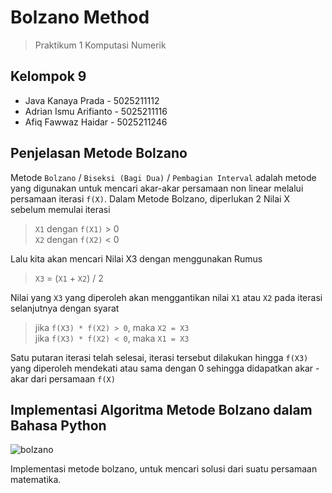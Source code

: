 # Bolzano Method

> Praktikum 1 Komputasi Numerik

## **Kelompok 9**
- Java Kanaya Prada - 5025211112
- Adrian Ismu Arifianto - 5025211116
- Afiq Fawwaz Haidar - 5025211246

## Penjelasan Metode Bolzano
Metode `Bolzano` / `Biseksi (Bagi Dua)` / `Pembagian Interval` adalah metode yang digunakan untuk mencari akar-akar persamaan non linear melalui persamaan iterasi `f(X)`. Dalam Metode Bolzano, diperlukan 2 Nilai X sebelum memulai iterasi

> `X1` dengan `f(X1)` > 0\
`X2` dengan `f(X2)` < 0

Lalu kita akan mencari Nilai X3 dengan menggunakan Rumus

>`X3` = (`X1` + `X2`) / 2

Nilai yang `X3` yang diperoleh akan menggantikan nilai `X1` atau `X2` pada iterasi selanjutnya dengan syarat

> jika `f(X3) * f(X2) > 0`, maka `X2 = X3`\
jika `f(X3) * f(X2) < 0`, maka `X1 = X3`

Satu putaran iterasi telah selesai, iterasi tersebut dilakukan hingga `f(X3)` yang diperoleh  mendekati atau sama dengan 0 sehingga didapatkan akar - akar dari persamaan `f(X)`

## Implementasi Algoritma Metode Bolzano dalam Bahasa Python



![bolzano](https://user-images.githubusercontent.com/87474722/198264667-c028061f-4785-449a-94a1-c0f53e772b59.jpeg)



Implementasi metode bolzano, untuk mencari solusi dari suatu persamaan matematika.


